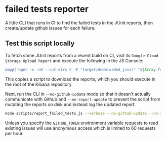 # failed tests reporter

A little CLI that runs in CI to find the failed tests in the JUnit reports, then create/update github issues for each failure.

## Test this script locally

To fetch some JUnit reports from a recent build on CI, visit its `Google Cloud Storage Upload Report` and execute the following in the JS Console:

```js
copy(`wget -x -nH --cut-dirs 5 -P "target/downloaded_junit" "${Array.from($$('a[href$=".xml"]')).filter(a => a.innerText === 'Download').map(a => a.href.replace('https://storage.cloud.google.com/', 'https://storage.googleapis.com/')).join('" "')}"`)
```

This copies a script to download the reports, which you should execute in the root of the Kibana repository.

Next, run the CLI in `--no-github-update` mode so that it doesn't actually communicate with Github and `--no-report-update` to prevent the script from mutating the reports on disk and instead log the updated report.

```sh
node scripts/report_failed_tests.js --verbose --no-github-update --no-report-update target/downloaded_junit/**/*.xml
```

Unless you specify the `GITHUB_TOKEN` environment variable requests to read existing issues will use anonymous access which is limited to 60 requests per hour.
